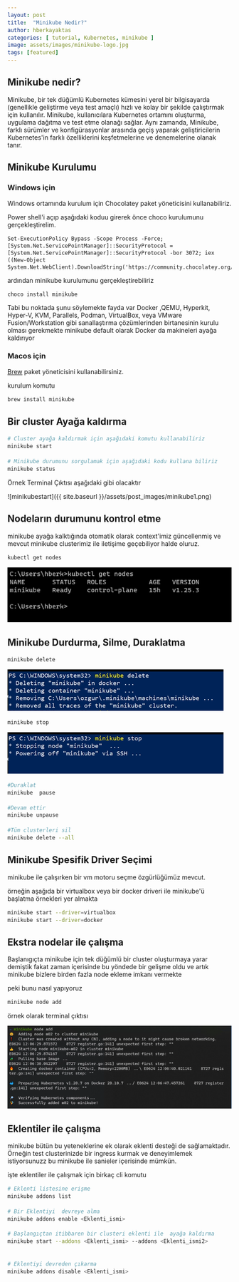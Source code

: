 ```yaml
---
layout: post
title:  "Minikube Nedir?"
author: hberkayaktas
categories: [ tutorial, Kubernetes, minikube ]
image: assets/images/minikube-logo.jpg
tags: [featured]
---
```

## Minikube nedir?

Minikube, bir tek düğümlü Kubernetes kümesini yerel bir bilgisayarda (genellikle geliştirme veya test amaçlı) hızlı ve kolay bir şekilde çalıştırmak için kullanılır. Minikube, kullanıcılara Kubernetes ortamını oluşturma, uygulama dağıtma ve test etme olanağı sağlar. Aynı zamanda, Minikube, farklı sürümler ve konfigürasyonlar arasında geçiş yaparak geliştiricilerin Kubernetes'in farklı özelliklerini keşfetmelerine ve denemelerine olanak tanır.

## Minikube Kurulumu
### Windows için

Windows ortamında kurulum için Chocolatey paket yöneticisini kullanabiliriz.

Power shell'i açıp aşağıdaki koduu girerek önce choco kurulumunu gerçekleştirelim.

```PS
Set-ExecutionPolicy Bypass -Scope Process -Force; [System.Net.ServicePointManager]::SecurityProtocol = [System.Net.ServicePointManager]::SecurityProtocol -bor 3072; iex ((New-Object System.Net.WebClient).DownloadString('https://community.chocolatey.org/install.ps1'))
```

ardından minikube  kurulumunu gerçekleştirebiliriz

```PS
choco install minikube
```

Tabi bu noktada şunu söylemekte fayda var Docker ,QEMU, Hyperkit, Hyper-V, KVM, Parallels, Podman, VirtualBox, veya  VMware Fusion/Workstation gibi sanallaştırma çözümlerinden birtanesinin kurulu olması gerekmekte
minikube default olarak Docker da makineleri ayağa kaldırıyor


### Macos için 

[Brew](https://brew.sh/) paket yöneticisini kullanabilirsiniz.


kurulum komutu 

```bash
brew install minikube
```


## Bir  cluster Ayağa kaldırma

```bash
# Cluster ayağa kaldırmak için aşağıdaki komutu kullanabiliriz
minikube start

# Minikube durumunu sorgulamak için aşağıdaki kodu kullana biliriz
minikube status
```
Örnek Terminal Çıktısı aşağıdaki gibi olacaktır

![minikubestart]({{ site.baseurl }}/assets/post_images/minikube1.png)

## Nodeların durumunu kontrol etme

minikube ayağa kalktığında otomatik olarak context'imiz güncellenmiş ve mevcut minikube clusterimiz ile iletişime geçebiliyor halde oluruz.

```bash 
kubectl get nodes
```
![minikubegetnodes](_posts/images/minikubegetnodes.png)


## Minikube Durdurma, Silme, Duraklatma



```bash 
minikube delete
```
![minikubedelete](_posts/images/minikubedelete.png)

```bash 
minikube stop
```
![minikubestop](_posts/images/minikubestop.png)



```bash 
#Duraklat
minikube  pause

#Devam ettir
minikube unpause

#Tüm clusterleri sil
minikube delete --all
```


## Minikube Spesifik Driver Seçimi

minikube ile çalışırken bir vm motoru seçme özgürlüğümüz mevcut. 

örneğin aşağıda bir virtualbox veya bir docker driveri ile minikube'ü başlatma örnekleri yer almakta

```bash
minikube start --driver=virtualbox
minikube start --driver=docker
```

## Ekstra nodelar ile çalışma

Başlanıgıçta minikube için  tek düğümlü bir cluster oluşturmaya yarar demiştik fakat zaman içerisinde bu yöndede bir  gelişme oldu ve artık minikube bizlere birden fazla node ekleme imkanı vermekte 

peki bunu nasıl yapıyoruz

```bash
minikube node add
```

örnek olarak terminal  çıktısı

![minikubenodeadd](_posts/images/minikubenodeadd.png)


## Eklentiler ile çalışma

minikube bütün bu yeteneklerine ek olarak eklenti desteği de sağlamaktadır. 
Örneğin test  clusterinizde bir ingress kurmak ve deneyimlemek istiyorsunuzz bu minikube  ile sanieler  içerisinde mümkün.

işte eklentiler ile çalışmak  için birkaç cli komutu

```bash
# Eklenti listesine erişme
minikube addons list

# Bir Eklentiyi  devreye alma
minikube addons enable <Eklenti_ismi>

# Başlangıçtan itibbaren bir clusteri eklenti ile  ayağa kaldırma
minikube start --addons <Eklenti_ismi> --addons <Eklenti_ismi2>


# Eklentiyi devreden çıkarma   
minikube addons disable <Eklenti_ismi>

```


